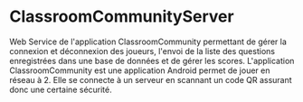# ClassroomCommunityServer

Web Service de l'application ClassroomCommunity permettant de gérer la connexion et déconnexion des joueurs, l'envoi de la liste des questions enregistrées dans une base de données et de gérer les scores.
L'application ClassroomCommunity est une application Android permet de jouer en réseau à 2. 
Elle se connecte à un serveur en scannant un code QR assurant donc une certaine sécurité.
